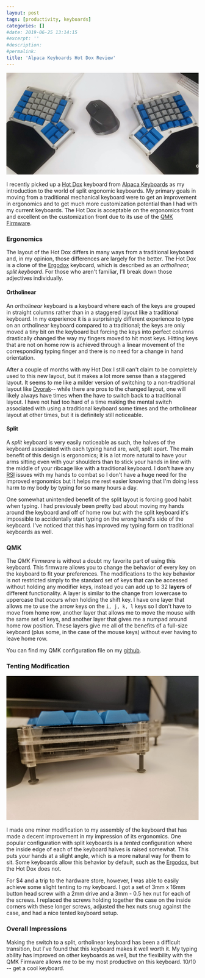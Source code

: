 ```yaml
---
layout: post
tags: [productivity, keyboards]
categories: []
#date: 2019-06-25 13:14:15
#excerpt: ''
#description:
#permalink:
title: 'Alpaca Keyboards Hot Dox Review'
---
```


![image keyboard photo](/assets/keyboard1.jpg)

I recently picked up a [Hot Dox](https://www.alpacakeyboards.com/) keyboard from [Alpaca Keyboards](https://www.alpacakeyboards.com/) as my introduction to the world of split ergonomic keyboards. My primary goals in moving from a traditional mechanical keyboard were to get an improvement in ergonomics and to get much more customization potential than I had with my current keyboards. The Hot Dox is acceptable on the ergonomics front and excellent on the customization front due to its use of the [QMK Firmware](https://qmk.fm/).

### Ergonomics

The layout of the Hot Dox differs in many ways from a traditional keyboard and, in my opinion, those differences are largely for the better. The Hot Dox is a clone of the [Ergodox](https://ergodox-ez.com/) keyboard, which is described as an _ortholinear, split keyboard_. For those who aren't familiar, I'll break down those adjectives individually.

#### Ortholinear

An _ortholinear_ keyboard is a keyboard where each of the keys are grouped in straight columns rather than in a staggered layout like a traditional keyboard. In my experience it is a surprisingly different experience to type on an ortholinear keyboard compared to a traditional; the keys are only moved a tiny bit on the keyboard but forcing the keys into perfect columns drastically changed the way my fingers moved to hit most keys. Hitting keys that are not on home row is achieved through a linear movement of the corresponding typing finger and there is no need for a change in hand orientation. 

After a couple of months with my Hot Dox I still can't claim to be completely used to this new layout, but it makes a lot more sense than a staggered layout. It seems to me like a milder version of switching to a non-traditional layout like [Dvorak](https://en.m.wikipedia.org/wiki/Dvorak_Simplified_Keyboard)-- while there are pros to the changed layout, one will likely always have times when the have to switch back to a traditional layout. I have not had too hard of a time making the mental switch associated with using a traditional keyboard some times and the ortholinear layout at other times, but it is definitely still noticeable.

#### Split

A _split_ keyboard is very easily noticeable as such, the halves of the keyboard associated with each typing hand are, well, split apart. The main benefit of this design is ergonomics; it is a lot more natural to have your arms sitting even with your shoulders than to stick your hands in line with the middle of your ribcage like with a traditional keyboard. I don't have any [RSI](https://en.wikipedia.org/wiki/Repetitive_strain_injury) issues with my hands to combat so I don't have a huge need for the improved ergonomics but it helps me rest easier knowing that I'm doing less harm to my body by typing for so many hours a day.

One somewhat unintended benefit of the split layout is forcing good habit when typing. I had previously been pretty bad about moving my hands around the keyboard and off of home row but with the split keyboard it's impossible to accidentally start typing on the wrong hand's side of the keyboard. I've noticed that this has improved my typing form on traditional keyboards as well.

### QMK

The _QMK Firmware_ is without a doubt my favorite part of using this keyboard. This firmware allows you to change the behavior of every key on the keyboard to fit your preferences. The modifications to the key behavior is not restricted simply to the standard set of keys that can be accessed without holding any modifier keys, instead you can add up to 32 **layers** of different functionality. A layer is similar to the change from lowercase to uppercase that occurs when holding the shift key. I have one layer that allows me to use the arrow keys on the `i, j, k, l` keys so I don't have to move from home row, another layer that allows me to move the mouse with the same set of keys, and another layer that gives me a numpad around home row position. These layers give me all of the benefits of a full-size keyboard (plus some, in the case of the mouse keys) without ever having to leave home row.

You can find my QMK configuration file on my [github](https://github.com/baylessj/hotdox-qmk).

### Tenting Modification

![image tented keyboard macro shot](/assets/keyboard2.jpg)

I made one minor modification to my assembly of the keyboard that has made a decent improvement in my impression of its ergonomics. One popular configuration with split keyboards is a _tented_ configuration where the inside edge of each of the keyboard halves is raised somewhat. This puts your hands at a slight angle, which is a more natural way for them to sit. Some keyboards allow this behavior by default, such as the [Ergodox](https://ergodox-ez.com/), but the Hot Dox does not.

For $4 and a trip to the hardware store, however, I was able to easily achieve some slight tenting to my keyboard. I got a set of 3mm x 16mm button head screw with a 2mm drive and a 3mm - 0.5 hex nut for each of the screws. I replaced the screws holding together the case on the inside corners with these longer screws, adjusted the hex nuts snug against the case, and had a nice tented keyboard setup.

### Overall Impressions

Making the switch to a split, ortholinear keyboard has been a difficult transition, but I've found that this keyboard makes it well worth it. My typing ability has improved on other keyboards as well, but the flexibility with the QMK Firmware allows me to be my most productive on this keyboard. 10/10 -- get a cool keyboard.
